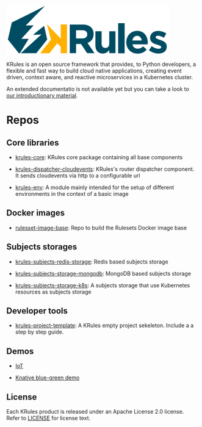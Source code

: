![](.support/krules_ext_logo.png)

KRules is an open source framework that provides, to Python developers, a flexible and fast way to build cloud native applications, 
creating event driven, context aware, and reactive microservices in a Kubernetes cluster.

An extended documentatio is not available yet but you can take a look to [our introductionary material](https://intro.krules.io).

# Repos

## Core libraries

- [krules-core](https://github.com/airspot-dev/krules-core): KRules core package containing all base components

- [krules-dispatcher-cloudevents](https://github.com/airspot-dev/krules-dispatcher-cloudevents): KRules's router dispatcher component.
It sends cloudevents via http to a configurable url

- [krules-env](https://github.com/airspot-dev/krules-env): A module mainly intended for the setup of different environments in the context of a basic image

## Docker images

- [rulesset-image-base](https://github.com/airspot-dev/rulesset-image-base): Repo to build the Rulesets Docker image base 

## Subjects storages

- [krules-subjects-redis-storage](https://github.com/airspot-dev/krules-subjects-storage-redis): Redis based subjects storage

- [krules-subjects-storage-mongodb](https://github.com/airspot-dev/krules-subjects-storage-mongodb): MongoDB based subjects storage

- [krules-subjects-storage-k8s](https://github.com/airspot-dev/krules-subjects-storage-k8s): A subjects storage that use Kubernetes resources as subjects storage 

## Developer tools

- [krules-project-template](https://github.com/airspot-dev/krules-project-template): A KRules empty project sekeleton. Include a a step by step guide.

## Demos

- [IoT](https://github.com/airspot-dev/iot-demo)

- [Knative blue-green demo](https://github.com/airspot-dev/knative-bluegreen-demo)

## License

Each KRules product is released under an Apache License 2.0 license. Refer to [LICENSE](.support/LICENSE) for license text.


